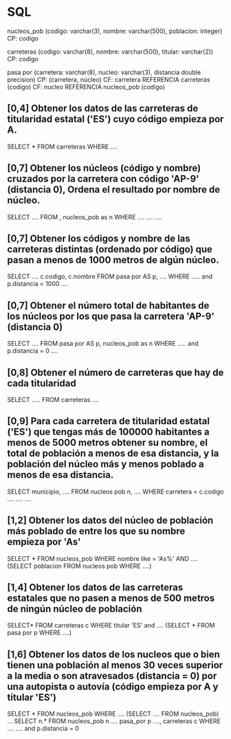 # SQL
nucleos_pob (codigo: varchar(3), nombre: varchar(500), poblacion: integer)
CP: codigo

carreteras (codigo: varchar(8), nombre: varchar(500), titular: varchar(2))
CP: codigo

pasa por (carretera: varchar(8), nucleo: varchar(3), distancia double precision)
CP: (carretera, núcleo)
CF: carretera REFERENCIA carreteras (codigo)
CF: nucleo REFERENCIA nucleos_pob (codigo)

## [0,4] Obtener los datos de las carreteras de titularidad estatal ('ES') cuyo código empieza por A.
SELECT *
FROM carreteras
WHERE ....

## [0,7] Obtener los núcleos (código y nombre) cruzados por la carretera con código 'AP-9' (distancia 0), Ordena el resultado por nombre de núcleo.
SELECT ....
FROM         , nucleos_pob as n
WHERE  ....
....
....

## [0,7] Obtener los códigos y nombre de las carreteras distintas (ordenado por código) que pasan a menos de 1000 metros de algún núcleo.
SELECT ....   c.codigo, c.nombre
FROM pasa por AS p,  ....
WHERE ..... 
and p.distancia < 1000
....

## [0,7] Obtener el número total de habitantes de los núcleos por los que pasa la carretera 'AP-9' (distancia 0)
SELECT ....
FROM pasa por AS p, nucleos_pob as n
WHERE .....
and p.distancia = 0 ....

## [0,8] Obtener el número de carreteras que hay de cada titularidad
SELECT .....
FROM carreteras
....

## [0,9] Para cada carretera de titularidad estatal ('ES') que tengas más de 100000 habitantes a menos de 5000 metros obtener su nombre, el total de población a menos de esa distancia, y la población del núcleo más y menos poblado a menos de esa distancia.
SELECT municipio, ....
FROM nucleos pob n, ....
WHERE carretera = c.codigo
....
....
....

## [1,2] Obtener los datos del núcleo de población más poblado de entre los que su nombre empieza por 'As'
SELECT *
FROM nucleos_pob
WHERE nombre like = 'As%'
AND .... (SELECT poblacion
		FROM nucleos pob
		WHERE ....)


## [1,4] Obtener los datos de las carreteras estatales que no pasen a menos de 500 metros de ningún núcleo de población
SELECT*
FROM carreteras c
WHERE titular 'ES'
and .... (SELECT *
		FROM pasa por p
		WHERE ....)

## [1,6] Obtener los datos de los nucleos que o bien tienen una población al menos 30 veces superior a la media o son atravesados (distancia = 0) por una autopista o autovía (código empieza por A y titular 'ES')
SELECT *
FROM nucleos_pob
WHERE .... (SELECT .... FROM nucleos_pob)
...
SELECT n.*
FROM nucleos_pob n .... pasa_por p ...., carreteras c
WHERE .... 
....
and p.distancia = 0
